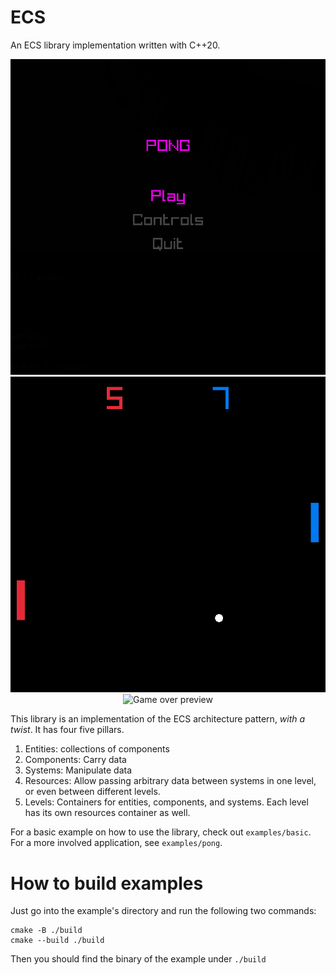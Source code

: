 # ECS 
An ECS library implementation written with C++20.

<div style="text-align:center">
  <img src="images/main_menu.png" alt="Main menu preview">
</div>

<div style="text-align:center">
  <img src="images/main_game.png" alt="Main game preview">
</div>

<div style="text-align:center">
  <img src="images/game_over.png" alt="Game over preview">
</div>

This library is an implementation of the ECS architecture pattern, _with a twist_. It has four five pillars.
1. Entities: collections of components
2. Components: Carry data 
3. Systems: Manipulate data
4. Resources: Allow passing arbitrary data between systems in one level, or even between different levels.
5. Levels: Containers for entities, components, and systems. Each level has its own resources container as well.

For a basic example on how to use the library, check out `examples/basic`. For a more involved application, see `examples/pong`.

# How to build examples
Just go into the example's directory and run the following two commands:
```
cmake -B ./build
cmake --build ./build
```

Then you should find the binary of the example under `./build`

